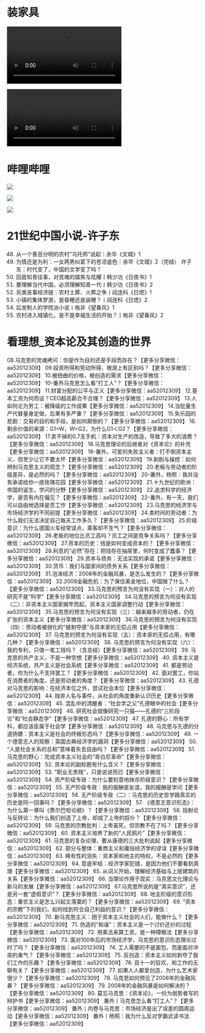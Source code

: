 # 装家具

![](IKEA%20Furniture%20-%20Assembling%20SONGESAND%20Bed%20Frame.mp4)

![](IKEA%20Furniture-%20SONGESAND%206-Drawer%20Chest%20-%20Quick%20and%20Easy%20-%20Unpacking%20and%20Assembling.mp4)

# 哔哩哔哩

![](Pasted%20image%2020231022191023.png)

![](Pasted%20image%2020231022191034.png)



![](Pasted%20image%2020231022193709.png)



# 21世纪中国小说-许子东
48. 从一个善恶分明的农村“乌托邦”说起｜余华《文城》1
49. 为情还是为利：一女两男纠葛下的苍凉底色｜余华《文城》2（完结）
许子东：时代变了，中国的文学变了吗？
38. 回首知青往事，对苦难的嬉笑与炫耀丨韩少功《日夜书》1
39. 要理解当代中国，必须理解知青一代丨韩少功《日夜书》2
40. 另类丧事经济链：农村土葬、火葬之争丨阎连科《日熄》1
41. 小镇的集体梦游，是昏睡还是装睡？丨阎连科《日熄》2
42. 后发制人的学院派小说丨格非《望春风》1
43. 农村进入城镇化，是不是幸福生活的开始？丨格非《望春风》2

# 看理想_资本论及其创造的世界

08.马克思的灵魂拷问：你是作为目的还是手段而存在？【更多分享微信：aa52012309】
09.投资所得和劳动所得，根源上有区别吗？【更多分享微信：aa52012309】
10.被扭曲的价格，被创造的需求【更多分享微信：aa52012309】
10-番外马克思怎么看“打工人”？【更多分享微信：aa52012309】
11.财富分配的公平与正义【更多分享微信：aa52012309】
12.基本工资为何而设？CEO超高薪合不合理？【更多分享微信：aa52012309】
13.人如何沦为劳工：被降级的工作成果【更多分享微信：aa52012309】
14.当批量生产代替量身定做，后果有多严重？【更多分享微信：aa52012309】
15.失乐园的悲剧：交易的目的和手段，是如何颠倒的？【更多分享微信：aa52012309】
16.剩余价值的来源：G1=W，W=G2，为什么G1＜G2？【更多分享微信：aa52012309】
17.卖不掉的0.7支手机：资本对生产的改造，导致了多大的浪费？【更多分享微信：aa52012309】
18.马克思理论的后继者对《资本论》的补充【更多分享微信：aa52012309】
18-番外，可爱的失败主义者：打不倒资本主义，但至少让它不要太坏【更多分享微信：aa52012309】
19.剥削与操控：如何辨别马克思主义的观念？【更多分享微信：aa52012309】
20.老板与劳动者的阶级差异，是必然的吗？【更多分享微信：aa52012309】
20-番外，杨照：我并没有承诺给你一座玫瑰花园【更多分享微信：aa52012309】
21.十九世纪的欧洲：帝国的诞生，学问的分野【更多分享微信：aa52012309】
22.追求科学的经济学，是否有内在偏见？【更多分享微信：aa52012309】
22-番外，有一天，我们可以自由地选择是否工作【更多分享微信：aa52012309】
23.马克思的经济学与市场经济学的不同前提【更多分享微信：aa52012309】
24.卖时间的劳动者：为什么我们无法决定自己每天工作多久？【更多分享微信：aa52012309】
25.阶级意识：为什么德国火车经常误点，乘客却不生气？【更多分享微信：aa52012309】
26.老板的地位比员工高吗？员工之间是竞争关系吗？【更多分享微信：aa52012309】
27.资本的历史：钱是如何变成资本的？【更多分享微信：aa52012309】
28.利息的“必然”存在：把钱存在抽屉里，何时变成了蠢事？【更多分享微信：aa52012309】
29.资本与债务：无法实现的承诺【更多分享微信：aa52012309】
30.货币：我们与国家间的债务关系【更多分享微信：aa52012309】
31.泡沫经济：2008年的金融风暴，是怎么发生的？【更多分享微信：aa52012309】
32.2008金融危机：为了保住美金地位，中国做了什么？【更多分享微信：aa52012309】
33.马克思的预言为何没有实现（一）：对人的研究不是“科学”【更多分享微信：aa52012309】
34.马克思的预言为何没有实现（二）：非资本主义国家揭竿而起，资本主义国家调整行动【更多分享微信：aa52012309】
35.马克思的预言为何没有实现（三）：越来越多的劳动者，仍在扩张的资本主义【更多分享微信：aa52012309】
36.马克思的预言为何没有实现（四）：劳动者被弱化的“被剥夺感”与资本家的无偿占用【更多分享微信：aa52012309】
37. 马克思的预言为何没有实现（五）：资本家的无偿占用，有哪几种？【更多分享微信：aa52012309】
38. 马克思的预言为何没有实现（六）：我的专利，只值一笔工钱吗？（含总结）【更多分享微信：aa52012309】
39. 马克思的共产主义，不是一种空想【更多分享微信：aa52012309】
40. 资本主义是经济系统，共产主义是社会系统【更多分享微信：aa52012309】
41. 都是劳动者，你为什么不支持罢工？【更多分享微信：aa52012309】
42. 面对罢工，你站在消费者的角度，还是劳动者的角度？【更多分享微信：aa52012309】
43. 孔德对马克思的影响：在经济本位之外，尝试社会本位【更多分享微信：aa52012309】
44. 抛弃人名与事件，从社会的角度重新认识历史【更多分享微信：aa52012309】
45. 混乱中的清醒者：“社会学之父”孔德眼中的社会【更多分享微信：aa52012309】
46. 研究社会就像研究一只猫——孔德的“三阶段论”和“社会静态学”【更多分享微信：aa52012309】
47. 孔德的野心：所有学科，都应该臣属于社会学【更多分享微信：aa52012309】
48. 马克思与孔德的分道扬镳：资本主义是社会的终极形态吗？【更多分享微信：aa52012309】
49. 一个德意志人的观察：英国古典经济学的漏洞【更多分享微信：aa52012309】
50. “人是社会关系的总和”意味着失去自由吗？【更多分享微信：aa52012309】
51. 马克思的野心：完成资本主义社会的“哥白尼革命”【更多分享微信：aa52012309】
52. 资本论的副标题有什么含义？【更多分享微信：aa52012309】
53. “职业无贵贱”，只是说说而已【更多分享微信：aa52012309】
54. 资产阶级专政：为什么要刻意地抹杀阶级意识？【更多分享微信：aa52012309】
55. 无产阶级专政：我的报酬是友谊，我的报酬是学问【更多分享微信：aa52012309】
56. 无产阶级专政（二）：马克思的历史哲学跟真实的历史是同一回事吗？【更多分享微信：aa52012309】
57. 《德意志意识形态》：为什么第一章叫《费尔巴哈论纲》？【更多分享微信：aa52012309】
58. 投射论与反转论：为什么我们创造了上帝，却成了上帝的奴仆？【更多分享微信：aa52012309】
59. 马克思的宗教批判：上帝虽死，但宗教不在了吗？【更多分享微信：aa52012309】
60. 资本主义培养了新的“人民鸦片”【更多分享微信：aa52012309】
61. 马克思的复杂论理，要从康德的三大批判说起【更多分享微信：aa52012309】
62. 部分与整体：重商主义和庸俗经济学的谬误【更多分享微信：aa52012309】
63. 稀有性的消失：资本家和地主的特权，不是必然的【更多分享微信：aa52012309】
64. 意底牢结：经济学家犯错，是因为他们不要看到真理【更多分享微信：aa52012309】
65. 从词义开始，理解经济基础与上层建筑的关系【更多分享微信：aa52012309】
66. 当理论作用于现实：马克思文化理论与新马的发展【更多分享微信：aa52012309】
67.马克思所说的是“真实意识”，还是另一套“虚假意识”？【更多分享微信：aa52012309】
68. 地主阶级的意识形态：重农主义是怎么兴起又落寞的？【更多分享微信：aa52012309】
69. “资本的宗教”下的我们，如何找到符合自己利益的意识？【更多分享微信：aa52012309】
70. 新马克思主义：困于资本主义社会的人们，能做什么？【更多分享微信：aa52012309】
71. 伪造的“和谐”：资本主义是一个讨价还价的过程【更多分享微信：aa52012309】
72. 用乘法来算工资，是一种障眼法【更多分享微信：aa52012309】
73. 面对100年后的市场经济学，马克思的意识形态理论过时了吗？【更多分享微信：aa52012309】
74. 工人需要的不是面包，而是面对冲突的勇气？【更多分享微信：aa52012309】
75. 反创造：资本主义如何剥夺了我们工作的乐趣？【更多分享微信：aa52012309】
76. 双十一的狂欢，和工作的无聊有关？【更多分享微信：aa52012309】
77. 如果人人都爱创造，为什么艺术家很少？【更多分享微信：aa52012309】
78. 马克思如何预见了2008年的金融风暴？【更多分享微信：aa52012309】
79. 2008年的金融风暴是如何解决的？【更多分享微信：aa52012309】
80. 莫忘马克思：《资本论》，一份为弱势者写的辩护书【更多分享微信：aa52012309】
番外丨马克思怎么看“打工人”？【更多分享微信：aa52012309】
番外丨内卷与马克思：市场经济是出了误差的圆周运动【更多分享微信：aa52012309】
番外丨杨照：我为什么反对学霸式读书法【更多分享微信：aa52012309】